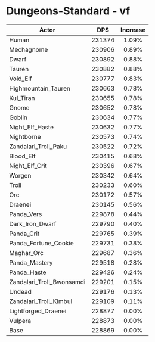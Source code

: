 # Dungeons-Standard - vf
| Actor | DPS | Increase |
|---|:---:|:---:|
|Human|231374|1.09%|
|Mechagnome|230906|0.89%|
|Dwarf|230892|0.88%|
|Tauren|230882|0.88%|
|Void_Elf|230777|0.83%|
|Highmountain_Tauren|230663|0.78%|
|Kul_Tiran|230655|0.78%|
|Gnome|230652|0.78%|
|Goblin|230634|0.77%|
|Night_Elf_Haste|230632|0.77%|
|Nightborne|230573|0.74%|
|Zandalari_Troll_Paku|230522|0.72%|
|Blood_Elf|230415|0.68%|
|Night_Elf_Crit|230396|0.67%|
|Worgen|230342|0.64%|
|Troll|230233|0.60%|
|Orc|230172|0.57%|
|Draenei|230145|0.56%|
|Panda_Vers|229878|0.44%|
|Dark_Iron_Dwarf|229790|0.40%|
|Panda_Crit|229765|0.39%|
|Panda_Fortune_Cookie|229731|0.38%|
|Maghar_Orc|229687|0.36%|
|Panda_Mastery|229518|0.28%|
|Panda_Haste|229426|0.24%|
|Zandalari_Troll_Bwonsamdi|229201|0.15%|
|Undead|229176|0.13%|
|Zandalari_Troll_Kimbul|229109|0.11%|
|Lightforged_Draenei|228877|0.00%|
|Vulpera|228873|0.00%|
|Base|228869|0.00%|
